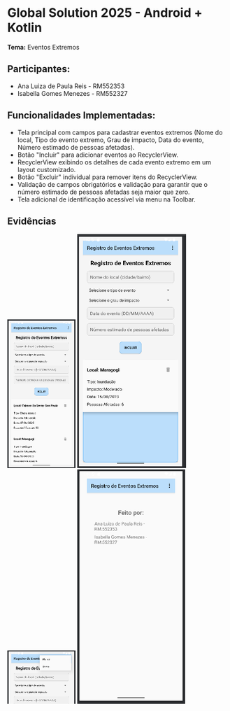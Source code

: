 # Global Solution 2025 - Android + Kotlin

**Tema:** Eventos Extremos

## Participantes:

- Ana Luiza de Paula Reis - RM552353
- Isabella Gomes Menezes - RM552327

## Funcionalidades Implementadas:

- Tela principal com campos para cadastrar eventos extremos (Nome do local, Tipo do evento extremo, Grau de impacto, Data do evento, Número estimado de pessoas afetadas).
- Botão "Incluir" para adicionar eventos ao RecyclerView.
- RecyclerView exibindo os detalhes de cada evento extremo em um layout customizado.
- Botão "Excluir" individual para remover itens do RecyclerView.
- Validação de campos obrigatórios e validação para garantir que o número estimado de pessoas afetadas seja maior que zero.
- Tela adicional de identificação acessível via menu na Toolbar.

## Evidências
![principal](images/principal.png)
![itemExcluido](images/itemExcluido.png)
![menuAberto](images/menuAberto.png)
![telaAlunas](images/telaAlunas.png)


